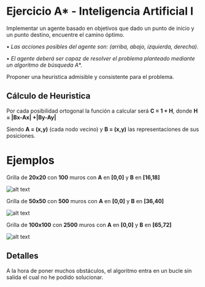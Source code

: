 # Ejercicio A* - Inteligencia Artificial I

Implementar un agente basado en objetivos que dado un punto de inicio y un punto destino, encuentre el camino óptimo.

• *Las acciones posibles del agente son: (arriba, abajo, izquierda, derecha).*

• *El agente deberá ser capaz de resolver el problema planteado mediante un algoritmo de búsqueda A**.

Proponer una heurística admisible y consistente para el problema.

## Cálculo de Heuristica
Por cada posibilidad ortogonal la función a calcular será **C = 1 + H**, donde **H = |Bx-Ax| +|By-Ay|**

Siendo **A = (x,y)** (cada nodo vecino) y **B = (x,y)** las representaciones de sus posiciones.
# Ejemplos

Grilla de **20x20** con **100** muros con **A** en **[0,0]** y **B** en **[16,18]**

![alt text](https://i.gyazo.com/a72e5ce6f0ad92126d2a4f60bd341fec.png)

Grilla de **50x50** con **500** muros con **A** en **[0,0]** y **B** en **[36,40]**

![alt text](https://i.gyazo.com/1a1673fbc2b427265e58ea95f5932146.png)

Grilla de **100x100** con **2500** muros con **A** en **[0,0]** y **B** en **[65,72]**


![alt text](https://i.gyazo.com/44498bc8f888eaa8860787323b4b3456.png)



## Detalles

A la hora de poner muchos obstáculos, el algoritmo entra en un bucle sin salida el cual no he podido solucionar.